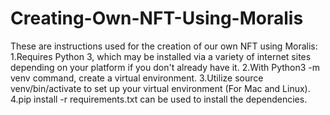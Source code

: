 # Creating-Own-NFT-Using-Moralis

These are instructions used for the creation of our own NFT using Moralis:
1.Requires Python 3, which may be installed via a variety of internet sites depending on your platform if you don't already have it.
2.With Python3 -m venv command, create a virtual environment.
3.Utilize source venv/bin/activate to set up your virtual environment (For Mac and Linux).
4.pip install -r requirements.txt can be used to install the dependencies.
